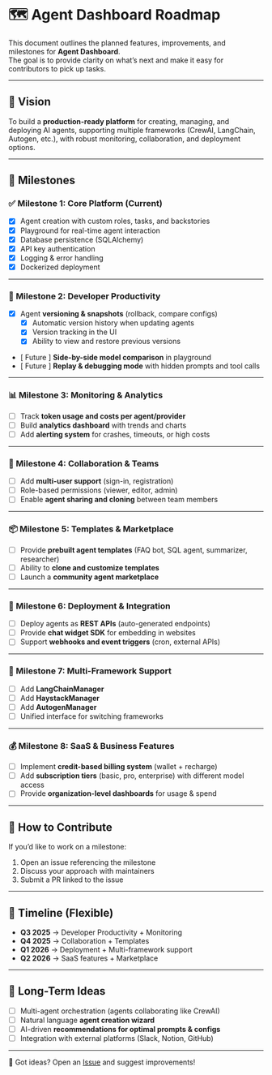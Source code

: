 # 🗺️ Agent Dashboard Roadmap

This document outlines the planned features, improvements, and milestones for **Agent Dashboard**.  
The goal is to provide clarity on what’s next and make it easy for contributors to pick up tasks.

---

## 🎯 Vision
To build a **production-ready platform** for creating, managing, and deploying AI agents, supporting multiple frameworks (CrewAI, LangChain, Autogen, etc.), with robust monitoring, collaboration, and deployment options.

---

## 📌 Milestones

### ✅ Milestone 1: Core Platform (Current)
- [x] Agent creation with custom roles, tasks, and backstories  
- [x] Playground for real-time agent interaction  
- [x] Database persistence (SQLAlchemy)  
- [x] API key authentication  
- [x] Logging & error handling  
- [x] Dockerized deployment  

---

### 🚧 Milestone 2: Developer Productivity
- [x] Agent **versioning & snapshots** (rollback, compare configs)  
  - [x] Automatic version history when updating agents
  - [x] Version tracking in the UI
  - [x] Ability to view and restore previous versions
- [ Future ] **Side-by-side model comparison** in playground   
- [ Future ] **Replay & debugging mode** with hidden prompts and tool calls  

---

### 📊 Milestone 3: Monitoring & Analytics
- [ ] Track **token usage and costs per agent/provider**  
- [ ] Build **analytics dashboard** with trends and charts  
- [ ] Add **alerting system** for crashes, timeouts, or high costs  

---

### 👥 Milestone 4: Collaboration & Teams
- [ ] Add **multi-user support** (sign-in, registration)  
- [ ] Role-based permissions (viewer, editor, admin)  
- [ ] Enable **agent sharing and cloning** between team members  

---

### 📦 Milestone 5: Templates & Marketplace
- [ ] Provide **prebuilt agent templates** (FAQ bot, SQL agent, summarizer, researcher)  
- [ ] Ability to **clone and customize templates**  
- [ ] Launch a **community agent marketplace**  

---

### 🚀 Milestone 6: Deployment & Integration
- [ ] Deploy agents as **REST APIs** (auto-generated endpoints)  
- [ ] Provide **chat widget SDK** for embedding in websites  
- [ ] Support **webhooks and event triggers** (cron, external APIs)  

---

### 🔄 Milestone 7: Multi-Framework Support
- [ ] Add **LangChainManager**  
- [ ] Add **HaystackManager**  
- [ ] Add **AutogenManager**  
- [ ] Unified interface for switching frameworks  

---

### 💰 Milestone 8: SaaS & Business Features
- [ ] Implement **credit-based billing system** (wallet + recharge)  
- [ ] Add **subscription tiers** (basic, pro, enterprise) with different model access  
- [ ] Provide **organization-level dashboards** for usage & spend  

---

## 📌 How to Contribute
If you’d like to work on a milestone:
1. Open an issue referencing the milestone  
2. Discuss your approach with maintainers  
3. Submit a PR linked to the issue  

---

## 📅 Timeline (Flexible)
- **Q3 2025** → Developer Productivity + Monitoring  
- **Q4 2025** → Collaboration + Templates  
- **Q1 2026** → Deployment + Multi-framework support  
- **Q2 2026** → SaaS features + Marketplace  

---

## 🌟 Long-Term Ideas
- [ ] Multi-agent orchestration (agents collaborating like CrewAI)  
- [ ] Natural language **agent creation wizard**  
- [ ] AI-driven **recommendations for optimal prompts & configs**  
- [ ] Integration with external platforms (Slack, Notion, GitHub)  

---

📢 Got ideas? Open an [Issue](./issues) and suggest improvements!  
